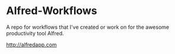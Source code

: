 Alfred-Workflows
================

A repo for workflows that I've created or work on for the awesome productivity tool Alfred.

http://alfredapp.com

